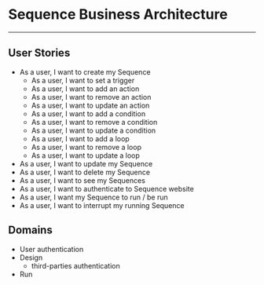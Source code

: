 # Sequence Business Architecture
--------------------------------

## User Stories
- As a user, I want to create my Sequence
  * As a user, I want to set a trigger
  * As a user, I want to add an action
  * As a user, I want to remove an action
  * As a user, I want to update an action
  * As a user, I want to add a condition
  * As a user, I want to remove a condition
  * As a user, I want to update a condition
  * As a user, I want to add a loop
  * As a user, I want to remove a loop
  * As a user, I want to update a loop
- As a user, I want to update my Sequence
- As a user, I want to delete my Sequence
- As a user, I want to see my Sequences
- As a user, I want to authenticate to Sequence website
- As a user, I want my Sequence to run / be run
- As a user, I want to interrupt my running Sequence


## Domains
- User authentication
- Design
  * third-parties authentication
- Run